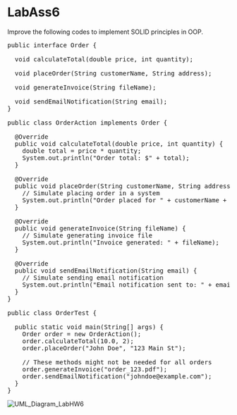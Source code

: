 # LabAss6
Improve the following codes to implement SOLID principles in OOP.


<pre>public interface Order {

  void calculateTotal(double price, int quantity);

  void placeOrder(String customerName, String address);

  void generateInvoice(String fileName);
  
  void sendEmailNotification(String email);
}

public class OrderAction implements Order {

  @Override
  public void calculateTotal(double price, int quantity) {
    double total = price * quantity;
    System.out.println("Order total: $" + total);
  }

  @Override
  public void placeOrder(String customerName, String address) {
    // Simulate placing order in a system
    System.out.println("Order placed for " + customerName + " at " + address);
  }

  @Override
  public void generateInvoice(String fileName) {
    // Simulate generating invoice file
    System.out.println("Invoice generated: " + fileName);
  }

  @Override
  public void sendEmailNotification(String email) {
    // Simulate sending email notification
    System.out.println("Email notification sent to: " + email);
  }
}

public class OrderTest {

  public static void main(String[] args) {
    Order order = new OrderAction();
    order.calculateTotal(10.0, 2);
    order.placeOrder("John Doe", "123 Main St");

    // These methods might not be needed for all orders
    order.generateInvoice("order_123.pdf");
    order.sendEmailNotification("johndoe@example.com");
  }
}</pre>


![UML_Diagram_LabHW6](https://github.com/JuanCyriljosh/LabHomework6/assets/152839993/b9e1b31d-e934-4a02-8d60-c6905a2005d5)

